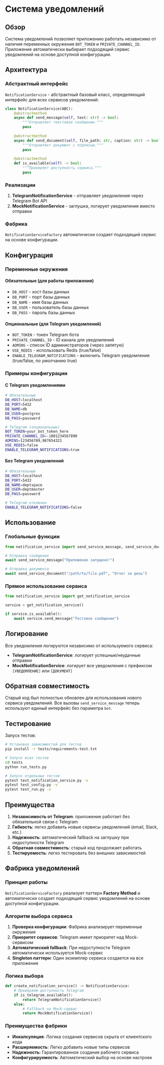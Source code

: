 # Система уведомлений

## Обзор

Система уведомлений позволяет приложению работать независимо от наличия переменных окружения `BOT_TOKEN` и `PRIVATE_CHANNEL_ID`. Приложение автоматически выбирает подходящий сервис уведомлений на основе доступной конфигурации.

## Архитектура

### Абстрактный интерфейс

`NotificationService` - абстрактный базовый класс, определяющий интерфейс для всех сервисов уведомлений:

```python
class NotificationService(ABC):
    @abstractmethod
    async def send_message(self, text: str) -> bool:
        """Отправляет текстовое сообщение."""
        pass
    
    @abstractmethod
    async def send_document(self, file_path: str, caption: str) -> bool:
        """Отправляет документ с подписью."""
        pass
    
    @abstractmethod
    def is_available(self) -> bool:
        """Проверяет доступность сервиса."""
        pass
```

### Реализации

1. **TelegramNotificationService** - отправляет уведомления через Telegram Bot API
2. **MockNotificationService** - заглушка, логирует уведомления вместо отправки

### Фабрика

`NotificationServiceFactory` автоматически создает подходящий сервис на основе конфигурации.

## Конфигурация

### Переменные окружения

#### Обязательные (для работы приложения)
- `DB_HOST` - хост базы данных
- `DB_PORT` - порт базы данных  
- `DB_NAME` - имя базы данных
- `DB_USER` - пользователь базы данных
- `DB_PASS` - пароль базы данных

#### Опциональные (для Telegram уведомлений)
- `BOT_TOKEN` - токен Telegram бота
- `PRIVATE_CHANNEL_ID` - ID канала для уведомлений
- `ADMINS` - список ID администраторов (через запятую)
- `USE_REDIS` - использовать Redis (true/false)
- `ENABLE_TELEGRAM_NOTIFICATIONS` - включить Telegram уведомления (true/false, по умолчанию true)

### Примеры конфигурации

#### С Telegram уведомлениями
```bash
# Обязательные
DB_HOST=localhost
DB_PORT=5432
DB_NAME=db
DB_USER=postgres
DB_PASS=password

# Telegram (опциональные)
BOT_TOKEN=your_bot_token_here
PRIVATE_CHANNEL_ID=-1001234567890
ADMINS=123456789,987654321
USE_REDIS=false
ENABLE_TELEGRAM_NOTIFICATIONS=true
```

#### Без Telegram уведомлений
```bash
# Обязательные
DB_HOST=localhost
DB_PORT=5432
DB_NAME=deptspace
DB_USER=deptmaster
DB_PASS=password

# Telegram отключен
ENABLE_TELEGRAM_NOTIFICATIONS=false
```

## Использование

### Глобальные функции

```python
from notification_service import send_service_message, send_service_document

# Отправка сообщения
await send_service_message("Приложение запущено!")

# Отправка документа
await send_service_document("/path/to/file.pdf", "Отчет за день")
```

### Прямое использование сервиса

```python
from notification_service import get_notification_service

service = get_notification_service()

if service.is_available():
    await service.send_message("Тестовое сообщение")
```

## Логирование

Все уведомления логируются независимо от используемого сервиса:

- **TelegramNotificationService**: логирует успешные/неудачные отправки
- **MockNotificationService**: логирует все уведомления с префиксом `[УВЕДОМЛЕНИЕ]` или `[ДОКУМЕНТ]`

## Обратная совместимость

Старый код был полностью обновлен для использования нового сервиса уведомлений. Все вызовы `send_service_message` теперь используют единый интерфейс без параметра `bot`.

## Тестирование

Запуск тестов:

```bash
# Установка зависимостей для тестов
pip install -r tests/requirements-test.txt

# Запуск всех тестов
cd tests
python run_tests.py

# Запуск отдельных тестов
pytest test_notification_service.py -v
pytest test_config.py -v
pytest test_run.py -v
```

## Преимущества

1. **Независимость от Telegram**: приложение работает без обязательной связи с Telegram
2. **Гибкость**: легко добавить новые сервисы уведомлений (email, Slack, etc.)
3. **Надежность**: автоматический fallback на заглушку при недоступности Telegram
4. **Обратная совместимость**: старый код продолжает работать
5. **Тестируемость**: легко тестировать без внешних зависимостей

## Фабрика уведомлений

### Принцип работы

`NotificationServiceFactory` реализует паттерн **Factory Method** и автоматически создает подходящий сервис уведомлений на основе доступной конфигурации.

### Алгоритм выбора сервиса

1. **Проверка конфигурации**: Фабрика анализирует переменные окружения
2. **Приоритет сервисов**: Telegram имеет приоритет над Mock-сервисом
3. **Автоматический fallback**: При недоступности Telegram автоматически используется Mock-сервис
4. **Singleton паттерн**: Один экземпляр сервиса создается на все приложение

### Логика выбора

```python
def create_notification_service() -> NotificationService:
    # Проверяем доступность Telegram
    if is_telegram_available():
        return TelegramNotificationService()
    else:
        # Fallback на Mock-сервис
        return MockNotificationService()
```

### Преимущества фабрики

- **Инкапсуляция**: Логика создания сервисов скрыта от клиентского кода
- **Расширяемость**: Легко добавить новые типы сервисов
- **Надежность**: Гарантированное создание рабочего сервиса
- **Конфигурируемость**: Автоматический выбор на основе настроек
